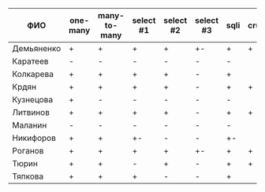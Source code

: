 | **ФИО**    | one-many | many-to-many | select #1 | select #2 | select #3 | sqli | crud | er_schema | deploy |
|------------|----------|--------------|-----------|-----------|-----------|------|------|-----------|--------|
| Демьяненко | +        | +            | +         | +         | +-        | +    | +    | +         | +      |
| Каратеев   | -        | -            | -         | -         | -         | -    |      | +         |        |
| Колкарева  | +        | +            | +         | +         | -         | +    |      | +         |        |
| Крдян      | +        | +            | +         | +         | -         | +    | +    | +         |        |
| Кузнецова  | +        | -            | -         | -         | -         | -    |      | +         |        |
| Литвинов   | +        | +            | +         | +         | -         | +    | +    | +         | +      |
| Маланин    | -        | -            | -         | -         | -         | -    |      | +         |        |
| Никифоров  | +        | +            | +-        | -         | -         | +-   |      | +         |        |
| Роганов    | +        | +            | +         | +         | +-        | +    | +    | +         |        |
| Тюрин      | +        | +            | -         | +         | -         | +    | +    | +         |        |
| Тяпкова    | +        | +            | +         | -         | -         | +    |      | +         |        |
